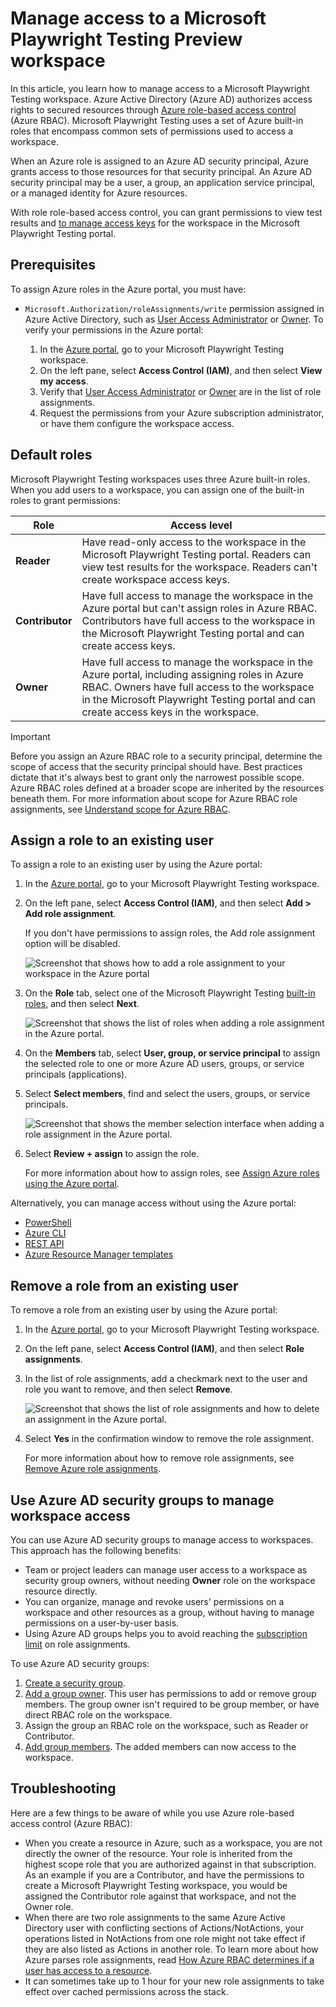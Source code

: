 
# Manage access to a Microsoft Playwright Testing Preview workspace

In this article, you learn how to manage access to a Microsoft Playwright Testing workspace. Azure Active Directory (Azure AD) authorizes access rights to secured resources through [Azure role-based access control](/azure/role-based-access-control/overview) (Azure RBAC). Microsoft Playwright Testing uses a set of Azure built-in roles that encompass common sets of permissions used to access a workspace.

When an Azure role is assigned to an Azure AD security principal, Azure grants access to those resources for that security principal. An Azure AD security principal may be a user, a group, an application service principal, or a managed identity for Azure resources.

With role role-based access control, you can grant permissions to view test results and [to manage access keys](./how-to-manage-access-keys.md) for the workspace in the Microsoft Playwright Testing portal.


## Prerequisites

To assign Azure roles in the Azure portal, you must have:

* `Microsoft.Authorization/roleAssignments/write` permission assigned in Azure Active Directory, such as [User Access Administrator](https://learn.microsoft.com/en-us/azure/role-based-access-control/built-in-roles#user-access-administrator) or [Owner](https://learn.microsoft.com/en-us/azure/role-based-access-control/built-in-roles#owner). To verify your permissions in the Azure portal:

    1. In the [Azure portal](https://portal.azure.com), go to your Microsoft Playwright Testing workspace.
    1. On the left pane, select **Access Control (IAM)**, and then select **View my access**.
    1. Verify that [User Access Administrator](https://learn.microsoft.com/en-us/azure/role-based-access-control/built-in-roles#user-access-administrator) or [Owner](https://learn.microsoft.com/en-us/azure/role-based-access-control/built-in-roles#owner) are in the list of role assignments.
    1. Request the permissions from your Azure subscription administrator, or have them configure the workspace access.

## Default roles

Microsoft Playwright Testing workspaces uses three Azure built-in roles. When you add users to a workspace, you can assign one of the built-in roles to grant permissions:

| Role | Access level |
| --- | --- |
| **Reader** | Have read-only access to the workspace in the Microsoft Playwright Testing portal. Readers can view test results for the workspace. Readers can't create workspace access keys. |
| **Contributor** | Have full access to manage the workspace in the Azure portal but can't assign roles in Azure RBAC. Contributors have full access to the workspace in the Microsoft Playwright Testing portal and can create access keys. |
| **Owner** | Have full access to manage the workspace in the Azure portal, including assigning roles in Azure RBAC. Owners have full access to the workspace in the Microsoft Playwright Testing portal and can create access keys in the workspace. |

> [!IMPORTANT]
> Before you assign an Azure RBAC role to a security principal, determine the scope of access that the security principal should have. Best practices dictate that it's always best to grant only the narrowest possible scope. Azure RBAC roles defined at a broader scope are inherited by the resources beneath them. For more information about scope for Azure RBAC role assignments, see [Understand scope for Azure RBAC](https://learn.microsoft.com/en-us/azure/role-based-access-control/scope-overview).

## Assign a role to an existing user

To assign a role to an existing user by using the Azure portal:

1. In the [Azure portal](https://portal.azure.com), go to your Microsoft Playwright Testing workspace.

1. On the left pane, select **Access Control (IAM)**, and then select **Add > Add role assignment**.

    If you don't have permissions to assign roles, the Add role assignment option will be disabled.

    ![Screenshot that shows how to add a role assignment to your workspace in the Azure portal](./media/how-to-assign-roles/add-role-assignment.png)
    

1. On the **Role** tab, select one of the Microsoft Playwright Testing [built-in roles](#default-roles), and then select **Next**.

    ![Screenshot that shows the list of roles when adding a role assignment in the Azure portal.](./media/how-to-assign-roles/add-role-assignment-select-role.png)
    

1. On the **Members** tab, select **User, group, or service principal** to assign the selected role to one or more Azure AD users, groups, or service principals (applications).

1. Select **Select members**, find and select the users, groups, or service principals.

    ![Screenshot that shows the member selection interface when adding a role assignment in the Azure portal.](./media/how-to-assign-roles/add-role-assignment-select-members.png)
   

1. Select **Review + assign** to assign the role.

    For more information about how to assign roles, see [Assign Azure roles using the Azure portal](https://learn.microsoft.com/en-us/azure/role-based-access-control/role-assignments-portal).

Alternatively, you can manage access without using the Azure portal:

- [PowerShell](https://learn.microsoft.com/en-us/azure/role-based-access-control/role-assignments-powershell)
- [Azure CLI](https://learn.microsoft.com/en-us/azure/role-based-access-control/role-assignments-cli)
- [REST API](https://learn.microsoft.com/en-us/azure/role-based-access-control/role-assignments-rest)
- [Azure Resource Manager templates](https://learn.microsoft.com/en-us/azure/role-based-access-control/role-assignments-template)

## Remove a role from an existing user

To remove a role from an existing user by using the Azure portal:

1. In the [Azure portal](https://portal.azure.com), go to your Microsoft Playwright Testing workspace.

1. On the left pane, select **Access Control (IAM)**, and then select **Role assignments**.

1. In the list of role assignments, add a checkmark next to the user and role you want to remove, and then select **Remove**.

    ![Screenshot that shows the list of role assignments and how to delete an assignment in the Azure portal.](./media/how-to-assign-roles/remove-role-assignment.png)


1. Select **Yes** in the confirmation window to remove the role assignment.

    For more information about how to remove role assignments, see [Remove Azure role assignments](https://learn.microsoft.com/en-us/azure/role-based-access-control/role-assignments-remove).

## Use Azure AD security groups to manage workspace access

You can use Azure AD security groups to manage access to workspaces. This approach has the following benefits:

- Team or project leaders can manage user access to a workspace as security group owners, without needing **Owner** role on the workspace resource directly.
- You can organize, manage and revoke users' permissions on a workspace and other resources as a group, without having to manage permissions on a user-by-user basis.
- Using Azure AD groups helps you to avoid reaching the [subscription limit](https://learn.microsoft.com/en-us/azure/role-based-access-control/troubleshooting?tabs=bicep#limits) on role assignments.

To use Azure AD security groups:

1. [Create a security group](https://learn.microsoft.com/en-us/azure/active-directory/fundamentals/active-directory-groups-create-azure-portal).
1. [Add a group owner](https://learn.microsoft.com/en-us/azure/active-directory/fundamentals/active-directory-accessmanagement-managing-group-owners). This user has permissions to add or remove group members. The group owner isn't required to be group member, or have direct RBAC role on the workspace.
1. Assign the group an RBAC role on the workspace, such as Reader or Contributor.
1. [Add group members](https://learn.microsoft.com/en-us/azure/active-directory/fundamentals/active-directory-groups-members-azure-portal). The added members can now access to the workspace.

## Troubleshooting

Here are a few things to be aware of while you use Azure role-based access control (Azure RBAC):

- When you create a resource in Azure, such as a workspace, you are not directly the owner of the resource. Your role is inherited from the highest scope role that you are authorized against in that subscription. As an example if you are a Contributor, and have the permissions to create a Microsoft Playwright Testing workspace, you would be assigned the Contributor role against that workspace, and not the Owner role.
- When there are two role assignments to the same Azure Active Directory user with conflicting sections of Actions/NotActions, your operations listed in NotActions from one role might not take effect if they are also listed as Actions in another role. To learn more about how Azure parses role assignments, read [How Azure RBAC determines if a user has access to a resource](https://learn.microsoft.com/en-us/azure/role-based-access-control/overview#how-azure-rbac-determines-if-a-user-has-access-to-a-resource).
- It can sometimes take up to 1 hour for your new role assignments to take effect over cached permissions across the stack.

